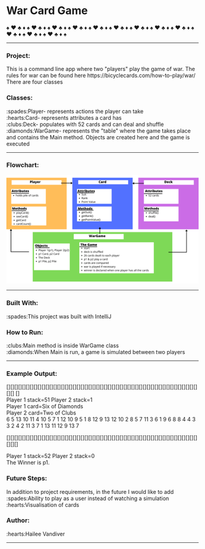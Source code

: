 # War Card Game
:spades: :hearts: :clubs: :diamonds: :spades: :hearts: :clubs: :diamonds: :spades: :hearts: :clubs: :diamonds: :spades: :hearts: :clubs: :diamonds: :spades: :hearts: :clubs: :diamonds: :spades: :hearts: :clubs: :diamonds: :spades: :hearts: :clubs: :diamonds: :spades: :hearts: :clubs: :diamonds: :spades: :hearts: :clubs: :diamonds: :spades: :hearts: :clubs: :diamonds: :spades: :hearts: :clubs: :diamonds: :spades: :hearts: :clubs: :diamonds: :spades:
<hr size = "4">

<h3> Project: </h3>
This is a command line app where two "players" play the game of war. The rules for war can be found here https://bicyclecards.com/how-to-play/war/
There are four classes 

<h3> Classes: </h3>
:spades:Player- represents actions the player can take<br />
:hearts:Card- represents attributes a card has<br /> 
:clubs:Deck- populates with 52 cards and can deal and shuffle<br />
:diamonds:WarGame- represents the "table" where the game takes place and contains the Main method. Objects are created here and the game is executed
 <hr size = "4">
 
 <h3> Flowchart: </h3>
 
![flowchart](https://github.com/HaileeVandiver/War_Card_Game/blob/73d66dab42d6bea35f31c23efc15ccd0b3412660/WarGame%20Flowchart.png)
 
 
 
<hr size = "4">

<h3> Built With: </h3>
      :spades:This project was built with IntelliJ 
      

<h3> How to Run: </h3>
:clubs:Main method is inside WarGame class <br />
:diamonds:When Main is run, a game is simulated between two players 
<hr size = "4">

<h3> Example Output: </h3>
[][][][][][][][][][][][][][][][][][][][][][][][][][][][][][][][][][][][][][][][][][][][][][][][][][][]
[]<br />
Player 1 stack=51 Player 2 stack=1<br />
Player 1 card=Six of Diamonds<br />
Player 2 card=Two of Clubs<br />
6 5 13 10 11 4 10 5 7 1 12 10 9 5 1 8 12 9 13 12 10 2 8 5 7 11 3 6 1 9 6 8 8 4 4 3 3 2 4 2 11 3 7 1 13 11 12 9 13 7 <br />

[][][][][][][][][][][][][][][][][][][][][][][][][][][][][][][][][][][][][][][][][][][][][][][][][][][][]<br />

Player 1 stack=52 Player 2 stack=0<br />
The Winner is p1.





<h3> Future Steps: </h3>
In addition to project requirements, in the future I would like to add<br />
:spades:Ability to play as a user instead of watching a simulation<br />
:hearts:Visualisation of cards<br />




<h3> Author: </h3>
      :hearts:Hailee Vandiver
     
<hr size = "4">
